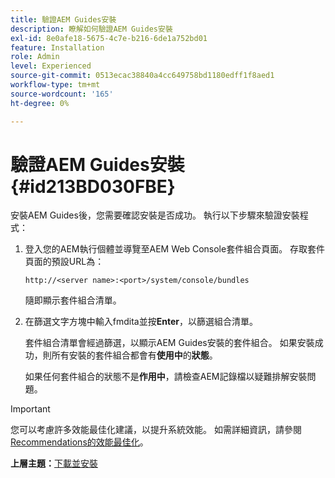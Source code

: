 ```yaml
---
title: 驗證AEM Guides安裝
description: 瞭解如何驗證AEM Guides安裝
exl-id: 8e0afe18-5675-4c7e-b216-6de1a752bd01
feature: Installation
role: Admin
level: Experienced
source-git-commit: 0513ecac38840a4cc649758bd1180edff1f8aed1
workflow-type: tm+mt
source-wordcount: '165'
ht-degree: 0%

---
```


# 驗證AEM Guides安裝 {#id213BD030FBE}

安裝AEM Guides後，您需要確認安裝是否成功。 執行以下步驟來驗證安裝程式：

1. 登入您的AEM執行個體並導覽至AEM Web Console套件組合頁面。 存取套件頁面的預設URL為：

   ```http
   http://<server name>:<port>/system/console/bundles
   ```

   隨即顯示套件組合清單。

1. 在篩選文字方塊中輸入fmdita並按&#x200B;**Enter**，以篩選組合清單。

   套件組合清單會經過篩選，以顯示AEM Guides安裝的套件組合。 如果安裝成功，則所有安裝的套件組合都會有&#x200B;**使用中**&#x200B;的&#x200B;**狀態**。

   如果任何套件組合的狀態不是&#x200B;**作用中**，請檢查AEM記錄檔以疑難排解安裝問題。


>[!IMPORTANT]
>
> 您可以考慮許多效能最佳化建議，以提升系統效能。 如需詳細資訊，請參閱[Recommendations的效能最佳化](download-install-recommend-perf-optimiz.md#)。

**上層主題：**[&#x200B;下載並安裝](download-install.md)
